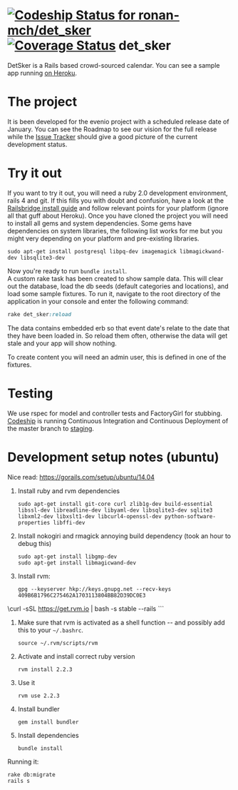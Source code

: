 [![Codeship Status for ronan-mch/det_sker](https://www.codeship.io/projects/efb8ed90-03c6-0132-4808-06cd9fe8c123/status)](https://www.codeship.io/projects/30535)
[![Coverage Status](https://coveralls.io/repos/ronan-mch/det_sker/badge.svg?branch=tests&service=github)](https://coveralls.io/github/ronan-mch/det_sker?branch=tests)
det_sker
========

DetSker is a Rails based crowd-sourced calendar. You can see a sample app running [on Heroku](http://thawing-dawn-8343.herokuapp.com/).

# The project
It is been developed for the evenio project with a scheduled release date of January.
You can see the Roadmap to see our vision for the full release while the [Issue Tracker](https://github.com/ronan-mch/det_sker/issues)
 should give a good picture of the current development status.


# Try it out
If you want to try it out, you will need a ruby 2.0 development environment, rails 4 and git.
If this fills you with doubt and confusion, have a look at the [Railsbridge install guide](http://docs.railsbridge.org/installfest/)
and follow relevant points for your platform (ignore all that guff about Heroku).
Once you have cloned the project you will need to install all gems and system dependencies. Some gems have dependencies on system libraries, the following list works for me but you might very depending on your platform and pre-existing libraries.

```
sudo apt-get install postgresql libpq-dev imagemagick libmagickwand-dev libsqlite3-dev
```
Now you're ready to run `bundle install`.  
A custom rake task has been created to show sample data.
This will clear out the database, load the db seeds (default categories and locations), and load some sample fixtures.
To run it, navigate to the root directory of the application in your console and enter the following command:
```ruby
rake det_sker:reload
```
The data contains embedded erb so that event date's relate to the date that they have been loaded in. So reload them
often, otherwise the data will get stale and your app will show nothing.

To create content you will need an admin user, this is defined in one of the fixtures.

# Testing
We use rspec for model and controller tests and FactoryGirl for stubbing.
[Codeship](https://www.codeship.io/projects/30535) is running Continuous Integration and Continuous Deployment of the master branch to [staging](http://thawing-dawn-8343.herokuapp.com/).


# Development setup notes (ubuntu)

Nice read: https://gorails.com/setup/ubuntu/14.04

 1. Install ruby and rvm dependencies

    ```
    sudo apt-get install git-core curl zlib1g-dev build-essential libssl-dev libreadline-dev libyaml-dev libsqlite3-dev sqlite3 libxml2-dev libxslt1-dev libcurl4-openssl-dev python-software-properties libffi-dev
    ```
 1. Install nokogiri and rmagick annoying build dependency (took an hour to debug this)

    ```
    sudo apt-get install libgmp-dev
    sudo apt-get install libmagicwand-dev
    ```
 1. Install rvm:

    ```
    gpg --keyserver hkp://keys.gnupg.net --recv-keys 409B6B1796C275462A1703113804BB82D39DC0E3
\curl -sSL https://get.rvm.io | bash -s stable --rails
    ```
 1. Make sure that rvm is activated as a shell function -- and possibly add this to your `~/.bashrc`.

    ```
    source ~/.rvm/scripts/rvm
    ```
 1. Activate and install correct ruby version

    ```
    rvm install 2.2.3
    ```
 1. Use it

    ```
    rvm use 2.2.3
    ```
 1. Install bundler

    ```
    gem install bundler
    ```
 1. Install dependencies

    ```
    bundle install
    ```

Running it:

    rake db:migrate
    rails s
